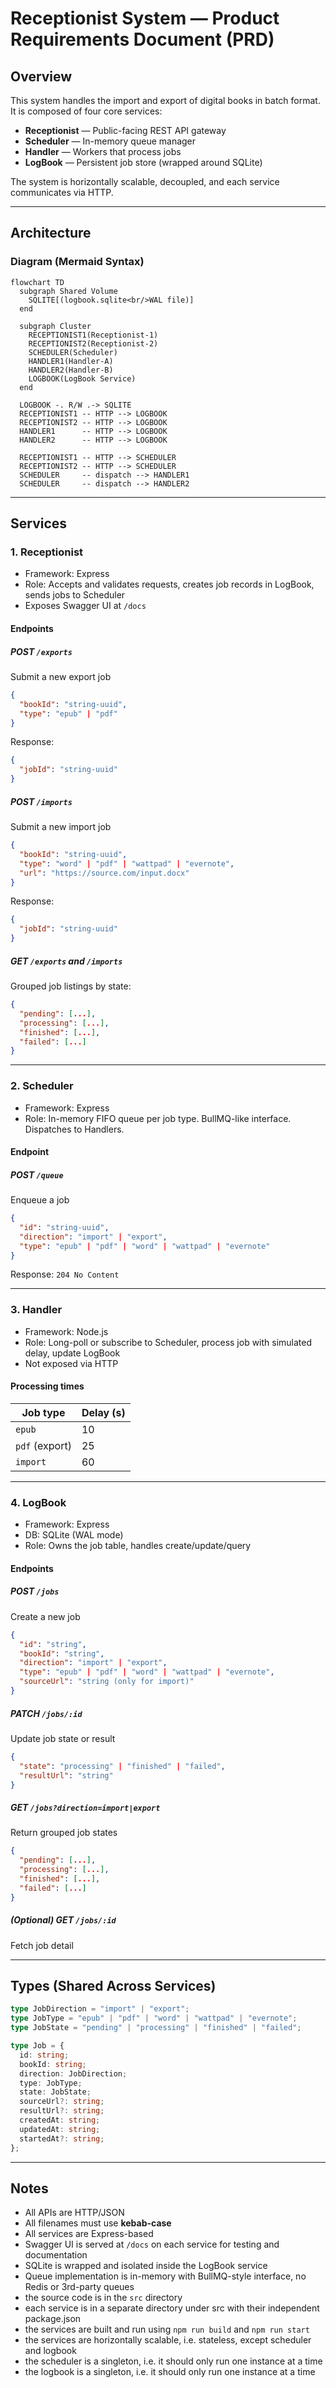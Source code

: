 # Receptionist System — Product Requirements Document (PRD)

## Overview

This system handles the import and export of digital books in batch format. It is composed of four core services:

- **Receptionist** — Public-facing REST API gateway
- **Scheduler** — In-memory queue manager
- **Handler** — Workers that process jobs
- **LogBook** — Persistent job store (wrapped around SQLite)

The system is horizontally scalable, decoupled, and each service communicates via HTTP.

---

## Architecture

### Diagram (Mermaid Syntax)

```mermaid
flowchart TD
  subgraph Shared Volume
    SQLITE[(logbook.sqlite<br/>WAL file)]
  end

  subgraph Cluster
    RECEPTIONIST1(Receptionist-1)
    RECEPTIONIST2(Receptionist-2)
    SCHEDULER(Scheduler)
    HANDLER1(Handler-A)
    HANDLER2(Handler-B)
    LOGBOOK(LogBook Service)
  end

  LOGBOOK -. R/W .-> SQLITE
  RECEPTIONIST1 -- HTTP --> LOGBOOK
  RECEPTIONIST2 -- HTTP --> LOGBOOK
  HANDLER1      -- HTTP --> LOGBOOK
  HANDLER2      -- HTTP --> LOGBOOK

  RECEPTIONIST1 -- HTTP --> SCHEDULER
  RECEPTIONIST2 -- HTTP --> SCHEDULER
  SCHEDULER     -- dispatch --> HANDLER1
  SCHEDULER     -- dispatch --> HANDLER2
```

---

## Services

### 1. Receptionist

- Framework: Express
- Role: Accepts and validates requests, creates job records in LogBook, sends jobs to Scheduler
- Exposes Swagger UI at `/docs`

#### Endpoints

##### POST `/exports`

Submit a new export job

```json
{
  "bookId": "string-uuid",
  "type": "epub" | "pdf"
}
```

Response:

```json
{
  "jobId": "string-uuid"
}
```

##### POST `/imports`

Submit a new import job

```json
{
  "bookId": "string-uuid",
  "type": "word" | "pdf" | "wattpad" | "evernote",
  "url": "https://source.com/input.docx"
}
```

Response:

```json
{
  "jobId": "string-uuid"
}
```

##### GET `/exports` and `/imports`

Grouped job listings by state:

```json
{
  "pending": [...],
  "processing": [...],
  "finished": [...],
  "failed": [...]
}
```

---

### 2. Scheduler

- Framework: Express
- Role: In-memory FIFO queue per job type. BullMQ-like interface. Dispatches to Handlers.

#### Endpoint

##### POST `/queue`

Enqueue a job

```json
{
  "id": "string-uuid",
  "direction": "import" | "export",
  "type": "epub" | "pdf" | "word" | "wattpad" | "evernote"
}
```

Response: `204 No Content`

---

### 3. Handler

- Framework: Node.js
- Role: Long-poll or subscribe to Scheduler, process job with simulated delay, update LogBook
- Not exposed via HTTP

#### Processing times

| Job type       | Delay (s) |
| -------------- | --------- |
| `epub`         | 10        |
| `pdf` (export) | 25        |
| `import`       | 60        |

---

### 4. LogBook

- Framework: Express
- DB: SQLite (WAL mode)
- Role: Owns the job table, handles create/update/query

#### Endpoints

##### POST `/jobs`

Create a new job

```json
{
  "id": "string",
  "bookId": "string",
  "direction": "import" | "export",
  "type": "epub" | "pdf" | "word" | "wattpad" | "evernote",
  "sourceUrl": "string (only for import)"
}
```

##### PATCH `/jobs/:id`

Update job state or result

```json
{
  "state": "processing" | "finished" | "failed",
  "resultUrl": "string"
}
```

##### GET `/jobs?direction=import|export`

Return grouped job states

```json
{
  "pending": [...],
  "processing": [...],
  "finished": [...],
  "failed": [...]
}
```

##### (Optional) GET `/jobs/:id`

Fetch job detail

---

## Types (Shared Across Services)

```ts
type JobDirection = "import" | "export";
type JobType = "epub" | "pdf" | "word" | "wattpad" | "evernote";
type JobState = "pending" | "processing" | "finished" | "failed";

type Job = {
  id: string;
  bookId: string;
  direction: JobDirection;
  type: JobType;
  state: JobState;
  sourceUrl?: string;
  resultUrl?: string;
  createdAt: string;
  updatedAt: string;
  startedAt?: string;
};
```

---

## Notes

- All APIs are HTTP/JSON
- All filenames must use **kebab-case**
- All services are Express-based
- Swagger UI is served at `/docs` on each service for testing and documentation
- SQLite is wrapped and isolated inside the LogBook service
- Queue implementation is in-memory with BullMQ-style interface, no Redis or 3rd-party queues
- the source code is in the `src` directory
- each service is in a separate directory under src with their independent package.json
- the services are built and run using `npm run build` and `npm run start`
- the services are horizontally scalable, i.e. stateless, except scheduler and logbook
- the scheduler is a singleton, i.e. it should only run one instance at a time
- the logbook is a singleton, i.e. it should only run one instance at a time
